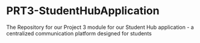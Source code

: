 # PRT3-StudentHubApplication
The Repository for our Project 3 module for our Student Hub application - a centralized communication platform designed for students
